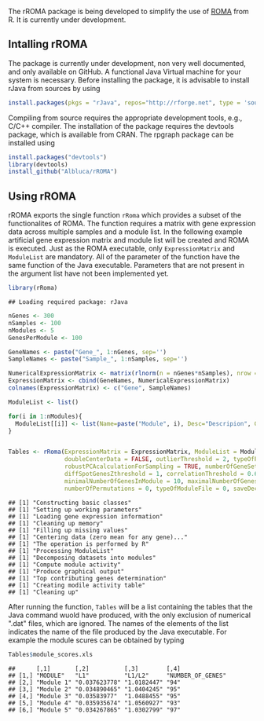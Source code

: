 The rROMA package is being developed to simplify the use of [ROMA](https://github.com/sysbio-curie/Roma) from R. It is currently under development.

Intalling rROMA
---------------

The package is currently under development, non very well documented, and only available on GitHub. A functional Java Virtual machine for your system is necessary. Before installing the package, it is advisable to install rJava from sources by using

``` r
install.packages(pkgs = "rJava", repos="http://rforge.net", type = 'source')
```

Compiling from source requires the appropriate development tools, e.g., C/C++ compiler. The installation of the package requires the devtools package, which is available from CRAN. The rpgraph package can be installed using

``` r
install.packages("devtools")
library(devtools)
install_github("Albluca/rROMA")
```

Using rROMA
-----------

rROMA exports the single function `rRoma` which provides a subset of the functionalites of ROMA. The function requires a matrix with gene expression data across multiple samples and a module list. In the following example artificial gene expression matrix and module list will be created and ROMA is executed. Just as the ROMA executable, only `ExpressionMatrix` and `ModuleList` are mandatory. All of the parameter of the function have the same function of the Java executable. Parameters that are not present in the argument list have not been implemented yet.

``` r
library(rRoma)
```

    ## Loading required package: rJava

``` r
nGenes <- 300
nSamples <- 100
nModules <- 5
GenesPerModule <- 100

GeneNames <- paste("Gene_", 1:nGenes, sep='')
SampleNames <- paste("Sample_", 1:nSamples, sep='')

NumericalExpressionMatrix <- matrix(rlnorm(n = nGenes*nSamples), nrow = nGenes, nSamples)
ExpressionMatrix <- cbind(GeneNames, NumericalExpressionMatrix)
colnames(ExpressionMatrix) <- c("Gene", SampleNames)

ModuleList <- list()

for(i in 1:nModules){
  ModuleList[[i]] <- list(Name=paste("Module", i), Desc="Descripion", Genes=sample(GeneNames, GenesPerModule))
}


Tables <- rRoma(ExpressionMatrix = ExpressionMatrix, ModuleList = ModuleList, fillMissingValues = 0, centerData = TRUE,
                doubleCenterData = FALSE, outlierThreshold = 2, typeOfPCAUsage = 0, robustPCAcalculation = TRUE,
                robustPCAcalculationForSampling = TRUE, numberOfGeneSetSizesToSample = 5, mostContributingGenesZthreshold = 1,
                diffSpotGenesZthreshold = 1, correlationThreshold = 0.6, graphicalOutputThreshold = 0.05,
                minimalNumberOfGenesInModule = 10, maximalNumberOfGenesInModule = 1000, minimalNumberOfGenesInModuleFound = 8,
                numberOfPermutations = 0, typeOfModuleFile = 0, saveDecomposedFiles = TRUE)
```

    ## [1] "Constructing basic classes"
    ## [1] "Setting up working parameters"
    ## [1] "Loading gene expression information"
    ## [1] "Cleaning up memory"
    ## [1] "Filling up missing values"
    ## [1] "Centering data (zero mean for any gene)..."
    ## [1] "The operation is performed by R"
    ## [1] "Processing ModuleList"
    ## [1] "Decomposing datasets into modules"
    ## [1] "Compute module activity"
    ## [1] "Produce graphical output"
    ## [1] "Top contributing genes determination"
    ## [1] "Creating modile activity table"
    ## [1] "Cleaning up"

After running the function, `Tables` will be a list containing the tables that the Java command wuold have produced, with the only exclusion of numerical ".dat" files, which are ignored. The names of the elements of the list indicates the name of the file produced by the Java executable. For example the module scures can be obtained by typing

``` r
Tables$module_scores.xls
```

    ##      [,1]       [,2]          [,3]        [,4]             
    ## [1,] "MODULE"   "L1"          "L1/L2"     "NUMBER_OF_GENES"
    ## [2,] "Module 1" "0.037623778" "1.0182447" "94"             
    ## [3,] "Module 2" "0.034890465" "1.0404245" "95"             
    ## [4,] "Module 3" "0.03583977"  "1.0488455" "95"             
    ## [5,] "Module 4" "0.035935674" "1.0560927" "93"             
    ## [6,] "Module 5" "0.034267865" "1.0302799" "97"
